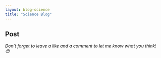 ```yaml
---
layout: blog-science
title: "Science Blog"
---
```


## Post
*Don’t forget to leave a like and a comment to let me know what you think! 😊*

